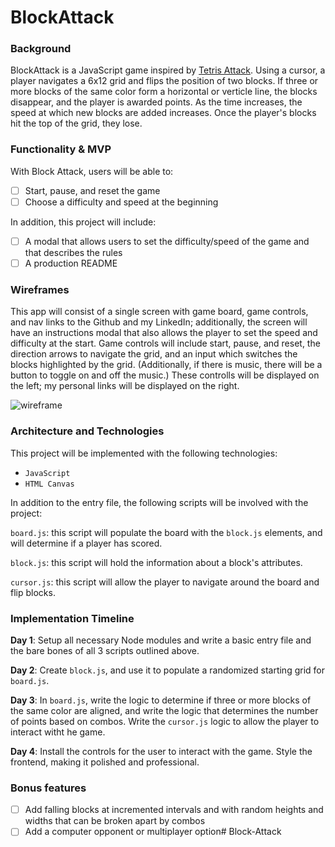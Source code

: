 # BlockAttack

### Background

BlockAttack is a JavaScript game inspired by [Tetris Attack](https://www.youtube.com/watch?v=c8FtDgDPTbY&t=136s). Using a cursor, a player navigates a 6x12 grid and flips the position of two blocks. If three or more blocks of the same color form a horizontal or verticle line, the blocks disappear, and the player is awarded points. As the time increases, the speed at which new blocks are added increases. Once the player's blocks hit the top of the grid, they lose. 

### Functionality & MVP  

With Block Attack, users will be able to:

- [ ] Start, pause, and reset the game
- [ ] Choose a difficulty and speed at the beginning

In addition, this project will include:

- [ ] A modal that allows users to set the difficulty/speed of the game and that describes the rules
- [ ] A production README

### Wireframes

This app will consist of a single screen with game board, game controls, and nav links to the Github and my LinkedIn; additionally, the screen will have an instructions modal that also allows the player to set the speed and difficulty at the start.  Game controls will include start, pause, and reset, the direction arrows to navigate the grid, and an input which switches the blocks highlighted by the grid. (Additionally, if there is music, there will be a button to toggle on and off the music.) These controlls will be displayed on the left; my personal links will be displayed on the right. 

![wireframe](./assets/images/wireframe.png)

### Architecture and Technologies

This project will be implemented with the following technologies:

- `JavaScript`
- `HTML Canvas`

In addition to the entry file, the following scripts will be involved with the project:

`board.js`: this script will populate the board with the `block.js` elements, and will determine if a player has scored.

`block.js`: this script will hold the information about a block's attributes. 

`cursor.js`: this script will allow the player to navigate around the board and flip blocks. 

### Implementation Timeline

**Day 1**: Setup all necessary Node modules and write a basic entry file and the bare bones of all 3 scripts outlined above. 

**Day 2**: Create `block.js`, and use it to populate a randomized starting grid for `board.js`. 

**Day 3**: In `board.js`, write the logic to determine if three or more blocks of the same color are aligned, and write the logic that determines the number of points based on combos. Write the `cursor.js` logic to allow the player to interact witht he game. 

**Day 4**: Install the controls for the user to interact with the game.  Style the frontend, making it polished and professional. 


### Bonus features

- [ ] Add falling blocks at incremented intervals and with random heights and widths that can be broken apart by combos
- [ ] Add a computer opponent or multiplayer option# Block-Attack
